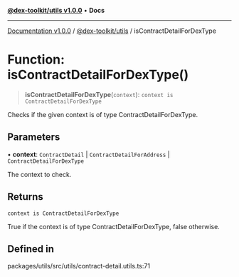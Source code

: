 [**@dex-toolkit/utils v1.0.0**](../README.md) • **Docs**

***

[Documentation v1.0.0](../../../packages.md) / [@dex-toolkit/utils](../README.md) / isContractDetailForDexType

# Function: isContractDetailForDexType()

> **isContractDetailForDexType**(`context`): `context is ContractDetailForDexType`

Checks if the given context is of type ContractDetailForDexType.

## Parameters

• **context**: `ContractDetail` \| `ContractDetailForAddress` \| `ContractDetailForDexType`

The context to check.

## Returns

`context is ContractDetailForDexType`

True if the context is of type ContractDetailForDexType, false otherwise.

## Defined in

packages/utils/src/utils/contract-detail.utils.ts:71
